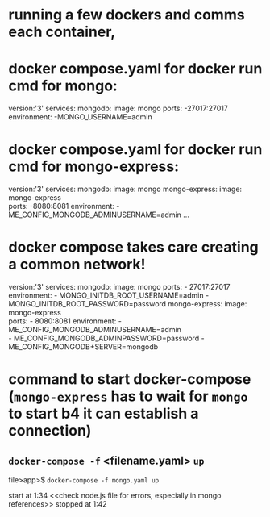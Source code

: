 # running a few dockers and comms each container,
# docker compose.yaml for docker run cmd for mongo:

version:'3'
services:
  mongodb:
    image: mongo
    ports:
      -27017:27017
    environment:
      -MONGO_USERNAME=admin

# docker compose.yaml for docker run cmd for mongo-express:

version:'3'
services:
  mongodb:
    image: mongo
  mongo-express:
    image: mongo-express  
    ports:
      -8080:8081
    environment:
      -ME_CONFIG_MONGODB_ADMINUSERNAME=admin
      ...

# docker compose takes care creating a common network!

version:'3'
services:
  mongodb:
    image: mongo
    ports:
      - 27017:27017
    environment:
      - MONGO_INITDB_ROOT_USERNAME=admin
      - MONGO_INITDB_ROOT_PASSWORD=password
  mongo-express:
    image: mongo-express  
    ports:
      - 8080:8081
    environment:
      - ME_CONFIG_MONGODB_ADMINUSERNAME=admin    
      - ME_CONFIG_MONGODB_ADMINPASSWORD=password
      - ME_CONFIG_MONGODB+SERVER=mongodb

# command to start docker-compose (`mongo-express` has to wait for `mongo` to start b4 it can establish a connection)
## `docker-compose -f`<file> <filename.yaml> `up`<start>

file>app>$ `docker-compose -f mongo.yaml up`  

start at 1:34
<<check node.js file for errors, especially in mongo references>>
stopped at 1:42      

